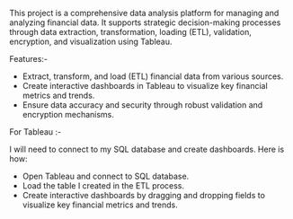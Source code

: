This project is a comprehensive data analysis platform for managing and analyzing financial data. It supports strategic decision-making processes through data extraction, transformation, loading (ETL), validation, encryption, and visualization using Tableau.

Features:-
- Extract, transform, and load (ETL) financial data from various sources.
- Create interactive dashboards in Tableau to visualize key financial metrics and trends.
- Ensure data accuracy and security through robust validation and encryption mechanisms.

For Tableau :-

I will need to connect to my SQL database and create dashboards. Here is how:
- Open Tableau and connect to SQL database.
- Load the table I created in the ETL process.
- Create interactive dashboards by dragging and dropping fields to visualize key financial metrics and trends.
